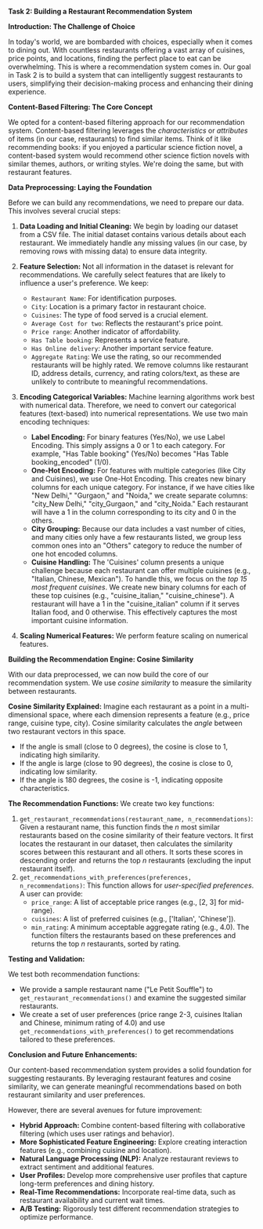 **Task 2: Building a Restaurant Recommendation System**

**Introduction: The Challenge of Choice**

In today's world, we are bombarded with choices, especially when it comes to dining out.  With countless restaurants offering a vast array of cuisines, price points, and locations, finding the perfect place to eat can be overwhelming.  This is where a recommendation system comes in.  Our goal in Task 2 is to build a system that can intelligently suggest restaurants to users, simplifying their decision-making process and enhancing their dining experience.

**Content-Based Filtering: The Core Concept**

We opted for a content-based filtering approach for our recommendation system.  Content-based filtering leverages the *characteristics* or *attributes* of items (in our case, restaurants) to find similar items.  Think of it like recommending books: if you enjoyed a particular science fiction novel, a content-based system would recommend other science fiction novels with similar themes, authors, or writing styles.  We're doing the same, but with restaurant features.

**Data Preprocessing: Laying the Foundation**

Before we can build any recommendations, we need to prepare our data.  This involves several crucial steps:

1.  **Data Loading and Initial Cleaning:** We begin by loading our dataset from a CSV file.  The initial dataset contains various details about each restaurant.  We immediately handle any missing values (in our case, by removing rows with missing data) to ensure data integrity.
2.  **Feature Selection:** Not all information in the dataset is relevant for recommendations. We carefully select features that are likely to influence a user's preference.  We keep:
    *   `Restaurant Name`: For identification purposes.
    *   `City`:  Location is a primary factor in restaurant choice.
    *   `Cuisines`:  The type of food served is a crucial element.
    *   `Average Cost for two`:  Reflects the restaurant's price point.
    *   `Price range`:  Another indicator of affordability.
    *   `Has Table booking`:  Represents a service feature.
    *   `Has Online delivery`:  Another important service feature.
    *    `Aggregate Rating`: We use the rating, so our recommended restaurants will be highly rated.
We remove columns like restaurant ID, address details, currency, and rating colors/text, as these are unlikely to contribute to meaningful recommendations.

3.  **Encoding Categorical Variables:** Machine learning algorithms work best with numerical data.  Therefore, we need to convert our categorical features (text-based) into numerical representations.  We use two main encoding techniques:

    *   **Label Encoding:** For binary features (Yes/No), we use Label Encoding.  This simply assigns a 0 or 1 to each category.  For example, "Has Table booking" (Yes/No) becomes "Has Table booking_encoded" (1/0).
    *   **One-Hot Encoding:** For features with multiple categories (like City and Cuisines), we use One-Hot Encoding.  This creates new binary columns for each unique category. For instance, if we have cities like "New Delhi," "Gurgaon," and "Noida," we create separate columns: "city_New Delhi," "city_Gurgaon," and "city_Noida." Each restaurant will have a 1 in the column corresponding to its city and 0 in the others.
    * **City Grouping:** Because our data includes a vast number of cities, and many cities only have a few restaurants listed, we group less common ones into an "Others" category to reduce the number of one hot encoded columns.
    *   **Cuisine Handling:** The 'Cuisines' column presents a unique challenge because each restaurant can offer multiple cuisines (e.g., "Italian, Chinese, Mexican").  To handle this, we focus on the *top 15 most frequent cuisines*.  We create new binary columns for each of these top cuisines (e.g., "cuisine_italian," "cuisine_chinese"). A restaurant will have a 1 in the "cuisine_italian" column if it serves Italian food, and 0 otherwise. This effectively captures the most important cuisine information.

4. **Scaling Numerical Features:**
We perform feature scaling on numerical features.

**Building the Recommendation Engine: Cosine Similarity**

With our data preprocessed, we can now build the core of our recommendation system.  We use *cosine similarity* to measure the similarity between restaurants.

**Cosine Similarity Explained:** Imagine each restaurant as a point in a multi-dimensional space, where each dimension represents a feature (e.g., price range, cuisine type, city).  Cosine similarity calculates the *angle* between two restaurant vectors in this space.
*   If the angle is small (close to 0 degrees), the cosine is close to 1, indicating high similarity.
*   If the angle is large (close to 90 degrees), the cosine is close to 0, indicating low similarity.
*   If the angle is 180 degrees, the cosine is -1, indicating opposite characteristics.

**The Recommendation Functions:**
We create two key functions:
1. `get_restaurant_recommendations(restaurant_name, n_recommendations)`: Given a restaurant name, this function finds the *n* most similar restaurants based on the cosine similarity of their feature vectors. It first locates the restaurant in our dataset, then calculates the similarity scores between this restaurant and all others. It sorts these scores in descending order and returns the top *n* restaurants (excluding the input restaurant itself).
2.  `get_recommendations_with_preferences(preferences, n_recommendations)`: This function allows for *user-specified preferences*.  A user can provide:
    *   `price_range`: A list of acceptable price ranges (e.g., \[2, 3] for mid-range).
    *   `cuisines`: A list of preferred cuisines (e.g., \['Italian', 'Chinese']).
    *   `min_rating`:  A minimum acceptable aggregate rating (e.g., 4.0).
The function filters the restaurants based on these preferences and returns the top *n* restaurants, sorted by rating.

**Testing and Validation:**

We test both recommendation functions:
*   We provide a sample restaurant name ("Le Petit Souffle") to `get_restaurant_recommendations()` and examine the suggested similar restaurants.
*   We create a set of user preferences (price range 2-3, cuisines Italian and Chinese, minimum rating of 4.0) and use `get_recommendations_with_preferences()` to get recommendations tailored to these preferences.

**Conclusion and Future Enhancements:**

Our content-based recommendation system provides a solid foundation for suggesting restaurants.  By leveraging restaurant features and cosine similarity, we can generate meaningful recommendations based on both restaurant similarity and user preferences.

However, there are several avenues for future improvement:
*   **Hybrid Approach:** Combine content-based filtering with collaborative filtering (which uses user ratings and behavior).
*   **More Sophisticated Feature Engineering:** Explore creating interaction features (e.g., combining cuisine and location).
*   **Natural Language Processing (NLP):** Analyze restaurant reviews to extract sentiment and additional features.
*   **User Profiles:**  Develop more comprehensive user profiles that capture long-term preferences and dining history.
*   **Real-Time Recommendations:** Incorporate real-time data, such as restaurant availability and current wait times.
*   **A/B Testing:**  Rigorously test different recommendation strategies to optimize performance.
